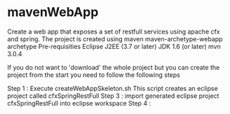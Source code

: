 mavenWebApp
===========

Create a web app that exposes a set of restfull services using apache cfx and spring.
The project is created using maven maven-archetype-webapp archetype
Pre-requisities
Eclipse J2EE (3.7 or later)
JDK 1.6 (or later)
mvn 3.0.4 

If you do not want to 'download' the whole project but you can create the project from the start you need to follow the following steps

Step 1 : 
Execute createWebAppSkeleton.sh
This script creates an eclipse project called cfxSpringRestFull
Step 3 : import generated eclipse project cfxSpringRestFull into eclipse workspace
Step 4 : 


